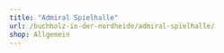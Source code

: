 ```yaml
---
title: "Admiral Spielhalle"
url: /buchholz-in-der-nordheide/admiral-spielhalle/
shop: Allgemein
---
```

